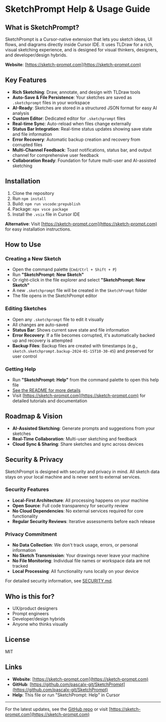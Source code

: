 # SketchPrompt Help & Usage Guide

## What is SketchPrompt?
SketchPrompt is a Cursor-native extension that lets you sketch ideas, UI flows, and diagrams directly inside Cursor IDE. It uses TLDraw for a rich, visual sketching experience, and is designed for visual thinkers, designers, and developer/design hybrids.

**Website**: [https://sketch-prompt.com](https://sketch-prompt.com)

## Key Features
- **Rich Sketching**: Draw, annotate, and design with TLDraw tools
- **Auto-Save & File Persistence**: Your sketches are saved as `.sketchprompt` files in your workspace
- **AI-Ready**: Sketches are stored in a structured JSON format for easy AI analysis
- **Custom Editor**: Dedicated editor for `.sketchprompt` files
- **Real-time Sync**: Auto-reload when files change externally
- **Status Bar Integration**: Real-time status updates showing save state and file information
- **Error Recovery**: Automatic backup creation and recovery from corrupted files
- **Multi-Channel Feedback**: Toast notifications, status bar, and output channel for comprehensive user feedback
- **Collaboration Ready**: Foundation for future multi-user and AI-assisted sketching

## Installation
1. Clone the repository
2. Run `npm install`
3. Build: `npm run vscode:prepublish`
4. Package: `npx vsce package`
5. Install the `.vsix` file in Cursor IDE

**Alternative**: Visit [https://sketch-prompt.com](https://sketch-prompt.com) for easy installation instructions.

## How to Use
### Creating a New Sketch
- Open the command palette (`Cmd/Ctrl + Shift + P`)
- Run **"SketchPrompt: New Sketch"**
- Or right-click in the file explorer and select **"SketchPrompt: New Sketch"**
- A new `.sketchprompt` file will be created in the `SketchPrompt` folder
- The file opens in the SketchPrompt editor

### Editing Sketches
- Open any `.sketchprompt` file to edit it visually
- All changes are auto-saved
- **Status Bar**: Shows current save state and file information
- **Error Recovery**: If a file becomes corrupted, it's automatically backed up and recovery is attempted
- **Backup Files**: Backup files are created with timestamps (e.g., `sketch.sketchprompt.backup-2024-01-15T10-30-45`) and preserved for user control

### Getting Help
- Run **"SketchPrompt: Help"** from the command palette to open this help file
- [See the README for more details](README.md)
- Visit [https://sketch-prompt.com](https://sketch-prompt.com) for detailed tutorials and documentation

## Roadmap & Vision
- **AI-Assisted Sketching**: Generate prompts and suggestions from your sketches
- **Real-Time Collaboration**: Multi-user sketching and feedback
- **Cloud Sync & Sharing**: Share sketches and sync across devices

## Security & Privacy
SketchPrompt is designed with security and privacy in mind. All sketch data stays on your local machine and is never sent to external services.

### **Security Features**
- **Local-First Architecture**: All processing happens on your machine
- **Open Source**: Full code transparency for security review
- **No Cloud Dependencies**: No external services required for core functionality
- **Regular Security Reviews**: Iterative assessments before each release

### **Privacy Commitment**
- **No Data Collection**: We don't track usage, errors, or personal information
- **No Sketch Transmission**: Your drawings never leave your machine
- **No File Monitoring**: Individual file names or workspace data are not tracked
- **Local Processing**: All functionality runs locally on your device

For detailed security information, see [SECURITY.md](https://github.com/pascalx-git/SketchPrompt/blob/main/SECURITY.md).

## Who is this for?
- UX/product designers
- Prompt engineers
- Developer/design hybrids
- Anyone who thinks visually

## License
MIT

## Links
- **Website**: [https://sketch-prompt.com](https://sketch-prompt.com)
- **GitHub**: [https://github.com/pascalx-git/SketchPrompt](https://github.com/pascalx-git/SketchPrompt)
- **Help**: This file or run "SketchPrompt: Help" in Cursor

---
For the latest updates, see the [GitHub repo](https://github.com/pascalx-git/SketchPrompt) or visit [https://sketch-prompt.com](https://sketch-prompt.com)
